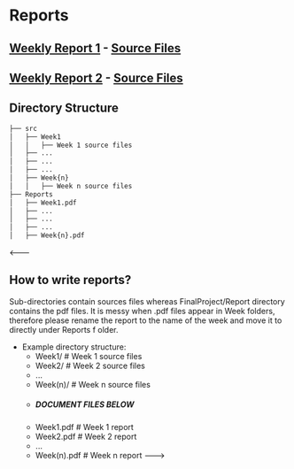 # Reports

## [Weekly Report 1](https://github.com/afeser/FinalProject/blob/Report/Reports/Week1.pdf) - [Source Files](https://github.com/afeser/FinalProject/tree/Report/src/Week1)

## [Weekly Report 2](#) - [Source Files](#)

## Directory Structure

```bash
├── src 
│   ├── Week1
│   │   ├── Week 1 source files
│   ├── ...
│   ├── ...
│   ├── ...
│   ├── Week{n}
│   │   ├── Week n source files
├── Reports
│   ├── Week1.pdf
│   ├── ...
│   ├── ...
│   ├── ...
│   ├── Week{n}.pdf
```



<---
## How to write reports?
Sub-directories contain sources files whereas FinalProject/Report directory contains the pdf files.
It is messy when .pdf files appear in Week folders, therefore please rename the report to the name of the week and move it to directly under Reports f
older.
- Example directory structure:
  - Week1/   # Week 1 source files
  - Week2/   # Week 2 source files
  - ...
  - Week(n)/ # Week n source files
  - ##### DOCUMENT FILES BELOW
  - Week1.pdf   # Week 1 report
  - Week2.pdf   # Week 2 report
  - ...
  - Week(n).pdf # Week n report
--->
